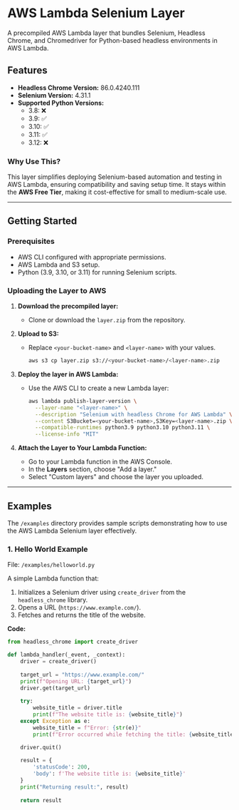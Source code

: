 # AWS Lambda Selenium Layer

A precompiled AWS Lambda layer that bundles Selenium, Headless Chrome, and Chromedriver for Python-based headless environments in AWS Lambda.

## Features
- **Headless Chrome Version:** 86.0.4240.111
- **Selenium Version:** 4.31.1
- **Supported Python Versions:**  
  - 3.8: ❌  
  - 3.9: ✅  
  - 3.10: ✅  
  - 3.11: ✅  
  - 3.12: ❌  

### Why Use This?
This layer simplifies deploying Selenium-based automation and testing in AWS Lambda, ensuring compatibility and saving setup time. It stays within the **AWS Free Tier**, making it cost-effective for small to medium-scale use.

---

## Getting Started

### Prerequisites
- AWS CLI configured with appropriate permissions.
- AWS Lambda and S3 setup.
- Python (3.9, 3.10, or 3.11) for running Selenium scripts.

### Uploading the Layer to AWS
1. **Download the precompiled layer:**
   - Clone or download the `layer.zip` from the repository.

2. **Upload to S3:**
   - Replace `<your-bucket-name>` and `<layer-name>` with your values.
     ```bash
     aws s3 cp layer.zip s3://<your-bucket-name>/<layer-name>.zip
     ```

3. **Deploy the layer in AWS Lambda:**
   - Use the AWS CLI to create a new Lambda layer:
     ```bash
     aws lambda publish-layer-version \
       --layer-name "<layer-name>" \
       --description "Selenium with headless Chrome for AWS Lambda" \
       --content S3Bucket=<your-bucket-name>,S3Key=<layer-name>.zip \
       --compatible-runtimes python3.9 python3.10 python3.11 \
       --license-info "MIT"
     ```

4. **Attach the Layer to Your Lambda Function:**
   - Go to your Lambda function in the AWS Console.
   - In the **Layers** section, choose "Add a layer."
   - Select "Custom layers" and choose the layer you uploaded.

---

## Examples

The `/examples` directory provides sample scripts demonstrating how to use the AWS Lambda Selenium layer effectively.

### 1. Hello World Example
File: `/examples/helloworld.py`

A simple Lambda function that:
1. Initializes a Selenium driver using `create_driver` from the `headless_chrome` library.
2. Opens a URL (`https://www.example.com/`).
3. Fetches and returns the title of the website.

**Code:**
```python
from headless_chrome import create_driver

def lambda_handler(_event, _context):
    driver = create_driver()
    
    target_url = "https://www.example.com/"
    print(f"Opening URL: {target_url}")
    driver.get(target_url)
    
    try:
        website_title = driver.title
        print(f"The website title is: {website_title}")
    except Exception as e:
        website_title = f"Error: {str(e)}"
        print(f"Error occurred while fetching the title: {website_title}")
    
    driver.quit()

    result = {
        'statusCode': 200,
        'body': f'The website title is: {website_title}'
    }
    print("Returning result:", result)
    
    return result
